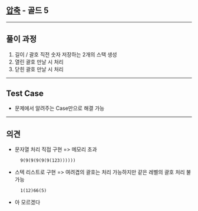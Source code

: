 ## [압축](https://www.acmicpc.net/problem/1662) - 골드 5

---

## 풀이 과정
1. 길이 / 괄호 직전 숫자 저장하는 2개의 스택 생성
2. 열린 괄호 만날 시 처리
3. 닫힌 괄호 만날 시 처리

---

## Test Case
- 문제에서 알려주는 Case만으로 해결 가능

---

## 의견
- 문자열 처리 직접 구현 => 메모리 초과
        
        9(9(9(9(9(9(123))))))
- 스텍 리스트로 구현 => 여려겹의 괄호는 처리 가능하지만 같은 레벨의 괄호 처리 불가능

        1(12)66(5)

- 아 모르겠다